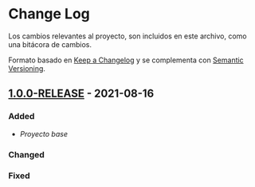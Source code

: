# Change Log

Los cambios relevantes al proyecto, son incluidos en este archivo, como una bit&aacute;cora de cambios.

Formato basado en [Keep a Changelog](http://keepachangelog.com/)
y se complementa con [Semantic Versioning](http://semver.org/).

## [1.0.0-RELEASE] - 2021-08-16

### Added

- _Proyecto base_

### Changed

### Fixed

[1.0.0-release]: https://github.com/patedwins/pruebaPichincha/0.0.1-RELEASE...1.0.0-RELEASE
